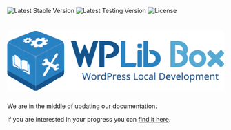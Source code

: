 ![Latest Stable Version](https://img.shields.io/badge/stable-0.17.0-blue.svg)
![Latest Testing Version](https://img.shields.io/badge/testing-0.17.1-red.svg)
![License](https://poser.pugx.org/wplib/wplib-box/license)

# ![WPLib-Box](https://github.com/wplib/wplib.github.io/raw/master/WPLib-Box-100x.png)

We are in the middle of updating our documentation.  

If you are interested in your progress you can [find it here](https://wplib.github.io/box-docs/).
